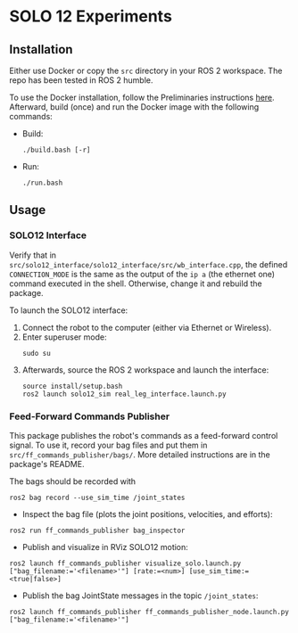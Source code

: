 # SOLO 12 Experiments

## Installation

Either use Docker or copy the `src` directory in your ROS 2 workspace. The repo has been tested in ROS 2 humble.

To use the Docker installation, follow the Preliminaries instructions [here](https://github.com/ddebenedittis/docker_ros_nvidia?tab=readme-ov-file#preliminaries). Afterward, build (once) and run the Docker image with the following commands:
- Build:
    ```shell
    ./build.bash [-r]
    ```
- Run:
    ```shell
    ./run.bash
    ```

## Usage

### SOLO12 Interface

Verify that in `src/solo12_interface/solo12_interface/src/wb_interface.cpp`, the defined `CONNECTION_MODE` is the same as the output of the `ip a` (the ethernet one) command executed in the shell. Otherwise, change it and rebuild the package.

To launch the SOLO12 interface:
1. Connect the robot to the computer (either via Ethernet or Wireless).
2. Enter superuser mode:
    ```shell
    sudo su
    ```
3. Afterwards, source the ROS 2 workspace and launch the interface:
    ```shell
    source install/setup.bash
    ros2 launch solo12_sim real_leg_interface.launch.py
    ```

### Feed-Forward Commands Publisher

This package publishes the robot's commands as a feed-forward control signal.
To use it, record your bag files and put them in `src/ff_commands_publisher/bags/`.
More detailed instructions are in the package's README.

The bags should be recorded with
```shell
ros2 bag record --use_sim_time /joint_states
```

- Inspect the bag file (plots the joint positions, velocities, and efforts):
```shell
ros2 run ff_commands_publisher bag_inspector
```
- Publish and visualize in RViz SOLO12 motion:
```shell
ros2 launch ff_commands_publisher visualize_solo.launch.py ["bag_filename:='<filename>'"] [rate:=<num>] [use_sim_time:=<true|false>] 
```
- Publish the bag JointState messages in the topic `/joint_states`:
```shell
ros2 launch ff_commands_publisher ff_commands_publisher_node.launch.py ["bag_filename:='<filename>'"]
```
